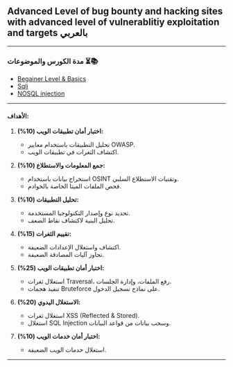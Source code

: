 ## Advanced Level of bug bounty and hacking sites with advanced level of vulnerablitiy exploitation and targets بالعربي
 

---

### مدة الكورس والموضوعات ⏳📚  
 
- [Begainer Level & Basics](https://github.com/abda1ra7man/Advanced-Level-of-bug-bounty-and-hacking-sites/tree/main/1-Begainer%20Level%20%26%20Basics)  
- [Sqli](https://github.com/abda1ra7man/Advanced-Level-of-bug-bounty-and-hacking-sites/tree/main/2-SQLi)  
- [NOSQL injection](https://github.com/abda1ra7man/Advanced-Level-of-bug-bounty-and-hacking-sites/tree/main/3-NOSQL%20injuctin)  

---


#### الأهداف:  

1. **اختبار أمان تطبيقات الويب (10%):**  
   - تحليل التطبيقات باستخدام معايير OWASP.  
   - اكتشاف الثغرات في تطبيقات الويب.  

2. **جمع المعلومات والاستطلاع (10%):**  
   - استخراج بيانات باستخدام OSINT وتقنيات الاستطلاع السلبي.  
   - فحص الملفات الميتا الخاصة بالخوادم.  

3. **تحليل التطبيقات (10%):**  
   - تحديد نوع وإصدار التكنولوجيا المستخدمة.  
   - تحليل البنية لاكتشاف نقاط الضعف.  

4. **تقييم الثغرات (15%):**  
   - اكتشاف واستغلال الإعدادات الضعيفة.  
   - تجاوز آليات المصادقة الضعيفة.  

5. **اختبار أمان تطبيقات الويب (25%):**  
   - استغلال ثغرات Traversal، رفع الملفات، وإدارة الجلسات.  
   - تنفيذ هجمات Bruteforce على نماذج تسجيل الدخول.  

6. **الاستغلال اليدوي (20%):**  
   - استغلال ثغرات XSS (Reflected & Stored).  
   - استغلال SQL Injection وسحب بيانات من قواعد البيانات.  

7. **اختبار أمان خدمات الويب (10%):**  
   - استغلال خدمات الويب الضعيفة.  

---
